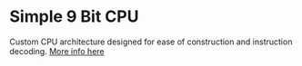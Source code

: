 # Simple 9 Bit CPU
Custom CPU architecture designed for ease of construction and instruction decoding. [More info here](https://docs.google.com/document/d/1dtaiE3cFVEMRPcFcRj9J7qFBcRg2qIl3E16tZRDiKfA/edit?usp=sharing)
